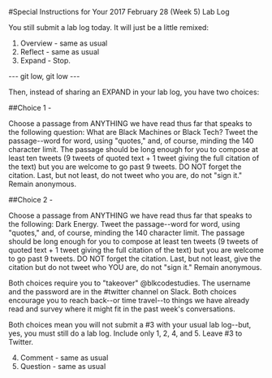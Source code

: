 #Special Instructions for Your 2017 February 28 (Week 5) Lab Log

You still submit a lab log today. It will just be a little remixed: 

1. Overview - same as usual
2. Reflect - same as usual
3. Expand - Stop. 

--- git low, git low --- 

Then, instead of sharing an EXPAND in your lab log, you have two choices:

##Choice 1 - 

Choose a passage from ANYTHING we have read thus far that speaks to the following question: What are Black Machines or Black Tech? Tweet the passage--word for word, using "quotes," and, of course, minding the 140 character limit. The passage should be long enough for you to compose at least ten tweets (9 tweets of quoted text + 1 tweet giving the full citation of the text) but you are welcome to go past 9 tweets. DO NOT forget the citation. Last, but not least, do not tweet who you are, do not "sign it." Remain anonymous. 

##Choice 2 - 

Choose a passage from ANYTHING we have read thus far that speaks to the following: Dark Energy. Tweet the passage--word for word, using "quotes," and, of course, minding the 140 character limit. The passage should be long enough for you to compose at least ten tweets (9 tweets of quoted text + 1 tweet giving the full citation of the text) but you are welcome to go past 9 tweets. DO NOT forget the citation. Last, but not least, give the citation but do not tweet who YOU are, do not "sign it." Remain anonymous. 

Both choices require you to "takeover" @blkcodestudies. The username and the password are in the #twitter channel on Slack. Both choices encourage you to reach back--or time travel--to things we have already read and survey where it might fit in the past week's conversations.

Both choices mean you will not submit a #3 with your usual lab log--but, yes, you must still do a lab log. Include only 1, 2, 4, and 5. Leave #3 to Twitter.

4. Comment - same as usual
5. Question - same as usual

